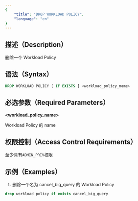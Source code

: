 ```yaml
---
{
    "title": "DROP WORKLOAD POLICY",
    "language": "en"
}
---
```


<!--
Licensed to the Apache Software Foundation (ASF) under one
or more contributor license agreements.  See the NOTICE file
distributed with this work for additional information
regarding copyright ownership.  The ASF licenses this file
to you under the Apache License, Version 2.0 (the
"License"); you may not use this file except in compliance
with the License.  You may obtain a copy of the License at

  http://www.apache.org/licenses/LICENSE-2.0

Unless required by applicable law or agreed to in writing,
software distributed under the License is distributed on an
"AS IS" BASIS, WITHOUT WARRANTIES OR CONDITIONS OF ANY
KIND, either express or implied.  See the License for the
specific language governing permissions and limitations
under the License.
-->



## 描述（Description）

删除一个 Workload Policy

## 语法（Syntax）

```SQL
DROP WORKLOAD POLICY [ IF EXISTS ] <workload_policy_name>
```

## 必选参数（Required Parameters）

**<workload_policy_name>**

Workload Policy 的 name

## 权限控制（Access Control Requirements）

至少具有`ADMIN_PRIV`权限

## 示例（Examples）

1. 删除一个名为 cancel_big_query 的 Workload Policy

```SQL
drop workload policy if exists cancel_big_query
```